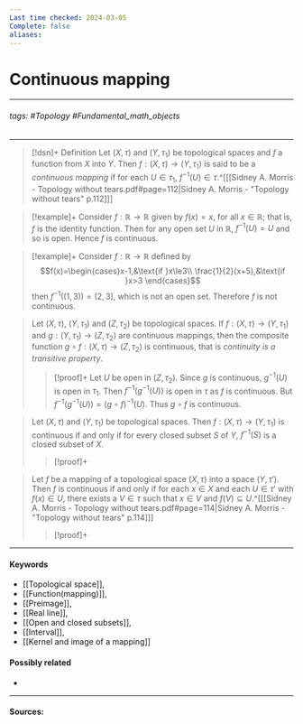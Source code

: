 ```yaml
---
Last time checked: 2024-03-05
Complete: false
aliases:
---
```

# Continuous mapping
***
###### tags: #Topology #Fundamental_math_objects 
***
>[!dsn]+ Definition
>Let $(X,\tau)$ and $(Y,\tau_{1})$ be topological spaces and $f$ a function from $X$ into $Y$. Then $f:(X,\tau)\to(Y,\tau_{1})$ is said to be a *continuous mapping* if for each $U\in\tau_{1}$, $f^{-1}(U)\in\tau$.^[[[Sidney A. Morris - Topology without tears.pdf#page=112|Sidney A. Morris - "Topology without tears" p.112]]]

>[!example]+
>Consider $f:\mathbb{R}\to\mathbb{R}$ given by $f(x)=x$, for all $x\in\mathbb{R}$; that is, $f$ is the identity function. Then for any open set $U$ in $\mathbb{R}$, $f^{-1}(U)=U$ and so is open. Hence $f$ is continuous.

>[!example]+
>Consider $f:\mathbb{R}\to\mathbb{R}$ defined by
>$$f(x)=\begin{cases}x-1,&\text{if }x\le3\\ \frac{1}{2}(x+5),&\text{if }x>3 \end{cases}$$
>then $f^{-1}((1,3))=(2,3]$, which is not an open set. Therefore $f$ is not continuous.

>Let $(X,\tau)$, $(Y,\tau_{1})$ and $(Z,\tau_{2})$ be topological spaces. If $f:(X,\tau)\to(Y,\tau_{1})$ and $g:(Y,\tau_{1})\to(Z,\tau_{2})$ are continuous mappings, then the composite function $g\circ f:(X,\tau)\to(Z,\tau_{2})$ is continuous, that is *continuity is a transitive property*.
>>[!proof]+
>>Let $U$ be open in $(Z,\tau_{2})$. Since $g$ is continuous, $g^{-1}(U)$ is open in $\tau_{1}$. Then $f^{-1}(g^{-1}(U))$ is open in $\tau$ as $f$ is continuous. But $f^{-1}(g^{-1}(U))=(g\circ f)^{-1}(U)$. Thus $g\circ f$ is continuous.

>Let $(X,\tau)$ and $(Y,\tau_{1})$ be topological spaces. Then $f:(X,\tau)\to(Y,\tau_{1})$ is continuous if and only if for every closed subset $S$ of $Y$, $f^{-1}(S)$ is a closed subset of $X$.
>>[!proof]+
>>

>Let $f$ be a mapping of a topological space $(X,\tau)$ into a space $(Y,\tau')$. Then $f$ is continuous if and only if for each $x\in X$ and each $U\in\tau'$ with $f(x)\in U$, there exists a $V\in\tau$ such that $x\in V$ and $f(V)\subseteq U$.^[[[Sidney A. Morris - Topology without tears.pdf#page=114|Sidney A. Morris - "Topology without tears" p.114]]]
>>[!proof]+
>>

***
#### Keywords
- [[Topological space]],
- [[Function(mapping)]],
- [[Preimage]],
- [[Real line]],
- [[Open and closed subsets]],
- [[Interval]],
- [[Kernel and image of a mapping]]
#### Possibly related
- 
***
#### Sources: